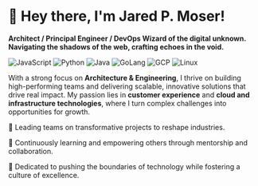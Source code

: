 # 👋 Hey there, I'm Jared P. Moser!
**Architect / Principal Engineer / DevOps Wizard of the digital unknown. Navigating the shadows of the web, crafting echoes in the void.**

![JavaScript](https://img.shields.io/badge/Code-JavaScript-informational?style=flat&logo=javascript&color=F7DF1E)
![Python](https://img.shields.io/badge/Code-Python-informational?style=flat&logo=python&color=3776AB)
![Java](https://img.shields.io/badge/Code-Java-informational?style=flat&logo=java&color=777BB4)
![GoLang](https://img.shields.io/badge/Code-GoLang-informational?style=flat&logo=golang&color=777BB4)
![GCP](https://img.shields.io/badge/System-GCP-informational?style=flat&logo=gcp&color=FCC624)
![Linux](https://img.shields.io/badge/System-Linux-informational?style=flat&logo=linux&color=FCC624)

With a strong focus on **Architecture & Engineering**, I thrive on building high-performing teams and delivering scalable, innovative solutions that drive real impact. My passion lies in **customer experience** and **cloud and infrastructure technologies**, where I turn complex challenges into opportunities for growth.

🔭 Leading teams on transformative projects to reshape industries.

🌱 Continuously learning and empowering others through mentorship and collaboration.

🚀 Dedicated to pushing the boundaries of technology while fostering a culture of excellence.
